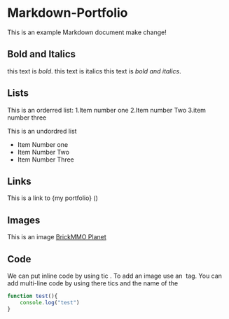# Markdown-Portfolio
This is an example Markdown document
make change!
## Bold and Italics
this text is  *bold*.
this text is italics
this  text is *bold and italics*.
## Lists
This is an orderred  list:
1.Item number one 
2.Item number  Two 
3.item number three

This is an undordred list
- Item Number one 
- Item Number Two
- Item Number Three

## Links
This is a link to {my portfolio} ()

## Images 
This is an image
[BrickMMO Planet](planet.png)
## Code
We can put inline code by using tic .
To add an image use an <img> tag.
You can add multi-line code by using there tics and the name of the 

```javascript
function test(){
    console.log("test")
}